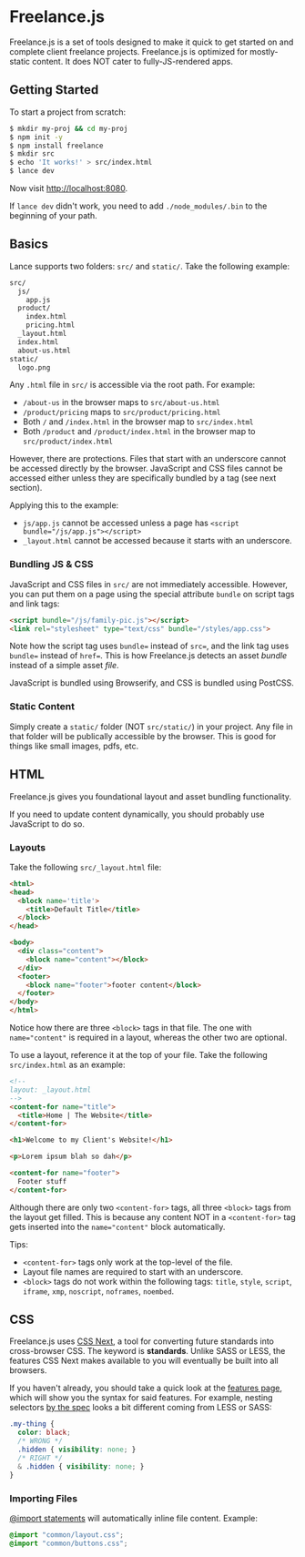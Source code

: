 # Freelance.js

Freelance.js is a set of tools designed to make it quick to get started on and complete client freelance projects. Freelance.js is optimized for mostly-static content. It does NOT cater to fully-JS-rendered apps.

## Getting Started

To start a project from scratch:

```bash
$ mkdir my-proj && cd my-proj
$ npm init -y
$ npm install freelance
$ mkdir src
$ echo 'It works!' > src/index.html
$ lance dev
```

Now visit [http://localhost:8080](http://localhost:8080).

If `lance dev` didn't work, you need to add `./node_modules/.bin` to the beginning of your path.

## Basics

Lance supports two folders: `src/` and `static/`. Take the following example:


```txt
src/
  js/
    app.js
  product/
    index.html
    pricing.html
  _layout.html
  index.html
  about-us.html
static/
  logo.png
```

Any `.html` file in `src/` is accessible via the root path. For example:

- `/about-us` in the browser maps to `src/about-us.html`
- `/product/pricing` maps to `src/product/pricing.html`
- Both `/` and `/index.html` in the browser map to `src/index.html`
- Both `/product` and `/product/index.html` in the browser map to `src/product/index.html`

However, there are protections. Files that start with an underscore cannot be accessed directly by the browser. JavaScript and CSS files cannot be accessed either unless they are specifically bundled by a tag (see next section).

Applying this to the example:

- `js/app.js` cannot be accessed unless a page has `<script bundle="/js/app.js"></script>`
- `_layout.html` cannot be accessed because it starts with an underscore.


### Bundling JS & CSS

JavaScript and CSS files in `src/` are not immediately accessible. However, you can put them on a page using the special attribute `bundle` on script tags and link tags:

```html
<script bundle="/js/family-pic.js"></script>
<link rel="stylesheet" type="text/css" bundle="/styles/app.css">
```

Note how the script tag uses `bundle=` instead of `src=`, and the link tag uses `bundle=` instead of `href=`. This is how Freelance.js detects an asset *bundle* instead of a simple asset *file*.

JavaScript is bundled using Browserify, and CSS is bundled using PostCSS.

### Static Content

Simply create a `static/` folder (NOT `src/static/`) in your project. Any file in that folder will be publically accessible by the browser. This is good for things like small images, pdfs, etc.

## HTML

Freelance.js gives you foundational layout and asset bundling functionality.

If you need to update content dynamically, you should probably use JavaScript to do so.

### Layouts

Take the following `src/_layout.html` file:

```html
<html>
<head>
  <block name='title'>
    <title>Default Title</title>
  </block>
</head>

<body>
  <div class="content">
    <block name="content"></block>
  </div>
  <footer>
    <block name="footer">footer content</block>
  </footer>
</body>
</html>
```

Notice how there are three `<block>` tags in that file. The one with `name="content"` is required in a layout, whereas the other two are optional.

To use a layout, reference it at the top of your file. Take the following `src/index.html` as an example:

```html
<!--
layout: _layout.html
-->
<content-for name="title">
  <title>Home | The Website</title>
</content-for>

<h1>Welcome to my Client's Website!</h1>

<p>Lorem ipsum blah so dah</p>

<content-for name="footer">
  Footer stuff
</content-for>
```

Although there are only two `<content-for>` tags, all three `<block>` tags from the layout get filled. This is because any content NOT in a `<content-for>` tag gets inserted into the `name="content"` block automatically.

Tips:

- `<content-for>` tags only work at the top-level of the file.
- Layout file names are required to start with an underscore.
- `<block>` tags do not work within the following tags: `title`, `style`, `script`, `iframe`, `xmp`, `noscript`, `noframes`, `noembed`.

## CSS

Freelance.js uses [CSS Next](http://cssnext.io/), a tool for converting future standards into cross-browser CSS. The keyword is **standards**. Unlike SASS or LESS, the features CSS Next makes available to you will eventually be built into all browsers.

If you haven't already, you should take a quick look at the [features page](http://cssnext.io/features/), which will show you the syntax for said features. For example, nesting selectors [by the spec](http://tabatkins.github.io/specs/css-nesting/) looks a bit different coming from LESS or SASS:

```css
.my-thing {
  color: black;
  /* WRONG */
  .hidden { visibility: none; }
  /* RIGHT */
  & .hidden { visibility: none; }
}
```

### Importing Files

[@import statements](https://github.com/postcss/postcss-import) will automatically inline file content. Example:

```css
@import "common/layout.css";
@import "common/buttons.css";
```
